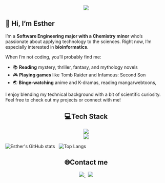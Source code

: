 <p align="center">
  <img src="https://github.com/user-attachments/assets/c344ba4c-be8c-412e-96c4-b5eb02729001"
</p>

## 👋 Hi, I’m Esther

I’m a **Software Engineering major with a Chemistry minor** who’s passionate about applying technology to the sciences. Right now, I’m especially interested in **bioinformatics**.

When I’m not coding, you’ll probably find me:
- 📚 **Reading** mystery, thriller, fantasy, and mythology novels  
- 🎮 **Playing games** like Tomb Raider and Infamous: Second Son  
- 🌏 **Binge-watching** anime and K-dramas, reading manga/webtoons,  

I enjoy blending my technical background with a bit of scientific curiosity. Feel free to check out my projects or connect with me!

 
<h2 align="center" >💻Tech Stack</h2>
<p align="center">
    <img src="https://skillicons.dev/icons?i=html,css,python,java,postgresql" /><br>
    <img src="https://skillicons.dev/icons?i=git,anaconda,spring" />

![Esther's GitHub stats](https://github-readme-stats.vercel.app/api?username=eestherxo&hide=stars,issues&show_icons=true&theme=onedark) &nbsp;
![Top Langs](https://github-readme-stats.vercel.app/api/top-langs/?username=eestherxo&layout=compact&theme=onedark)
</p>


<h2 align="center" >🌐Contact me</h2>
<p align="center">
  <a href="mailto:estherlee.redman.0@gmail.com">
    <img src="https://img.shields.io/badge/Gmail-333333?style=for-the-badge&logo=gmail&logoColor=red" />
  </a> &nbsp;
  <a href="https://linkedin.com/in/estherlee-redman" target="_blank">
    <img src="https://img.shields.io/badge/LinkedIn-0077B5?style=for-the-badge&logo=linkedin&logoColor=white" target="_blank" />
  </a>
  </p>

